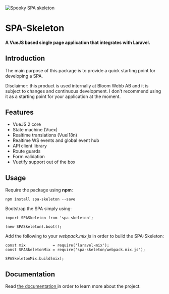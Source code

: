 ![Spooky SPA skeleton](https://i.imgur.com/f0eeixE.jpg)

# SPA-Skeleton

#### A VueJS based single page application that integrates with Laravel.

## Introduction

The main purpose of this package is to provide a quick starting point for developing a SPA.

Disclaimer: this product is used internally at Bloom Webb AB and it is subject to changes and
continuous development. I don't recommend using it as a starting point for your application at the
moment.

## Features

 - VueJS 2 core
 - State machine (Vuex)
 - Realtime translations (VueI18n)
 - Realtime WS events and global event hub
 - API client library
 - Route guards
 - Form validation
 - Vuetify support out of the box

## Usage

Require the package using **npm**:

    npm install spa-skeleton --save
    
Bootstrap the SPA simply using:

    import SPASkeleton from 'spa-skeleton';

    (new SPASkeleton).boot();

Add the following to your *webpack.mix.js* in order to build the SPA-Skeleton:

    const mix            = require('laravel-mix');
    const SPASkeletonMix = require('spa-skeleton/webpack.mix.js');

    SPASkeletonMix.build(mix);
    
## Documentation

Read [the documentation ](https://github.com/silvioiannone/spa-skeleton/blob/master/docs/Readme.md) in order to learn
more about the project.
